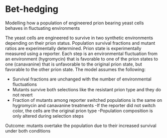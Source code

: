 # Bet-hedging
Modelling how a population of engineered prion bearing yeast cells behaves in fluctuating environments

The yeast cells are engineered to survive in two synthetic environments depending on their prion status. Population survival fractions and mutant ratios are experimentally determined. Prion state is experimentally measured using a reporter.
Each step is an environmental fluctuation from an environment (hygromycin) that is favorable to one of the prion states to one (canavanine) that is unfavorable to the original prion state, but favorable to the other prion state.
The model assumes the following:
- Survival fractions are unchanged with the number of environmental fluctuations
- Mutants survive both selections like the resistant prion type and they do not revert
- Fraction of mutants among reporter switched populations is the same on hygromycin and canavanine treatments
-If the reporter did not switch color, the cells are the original prion type
-Population composition is only altered during selection steps

Outcome:
mutants overtake the population due to their increased survival under both conditions
